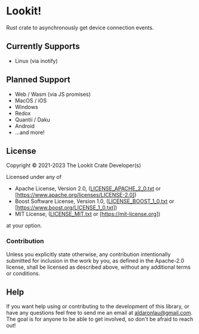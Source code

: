 # Lookit!
Rust crate to asynchronously get device connection events.

## Currently Supports
 - Linux (via inotify)
 
## Planned Support
 - Web / Wasm (via JS promises)
 - MacOS / iOS
 - Windows
 - Redox
 - Quantii / Daku
 - Android
 - ...and more!

## License
Copyright © 2021-2023 The Lookit Crate Developer(s)

Licensed under any of
 - Apache License, Version 2.0, ([LICENSE_APACHE_2_0.txt] or
   [https://www.apache.org/licenses/LICENSE-2.0])
 - Boost Software License, Version 1.0, ([LICENSE_BOOST_1_0.txt] or
   [https://www.boost.org/LICENSE_1_0.txt])
 - MIT License, ([LICENSE_MIT.txt] or [https://mit-license.org])

at your option.

### Contribution
Unless you explicitly state otherwise, any contribution intentionally submitted
for inclusion in the work by you, as defined in the Apache-2.0 license, shall be
licensed as described above, without any additional terms or conditions.

## Help
If you want help using or contributing to the development of this library,
or have any questions feel free to send me an email at [aldaronlau@gmail.com].
The goal is for anyone to be able to get involved, so don't be afraid to reach
out!

[LICENSE_APACHE_2_0.txt]: https://github.com/ardaku/lookit/blob/stable/LICENSE_APACHE_2_0.txt
[https://www.apache.org/licenses/LICENSE-2.0]: https://www.apache.org/licenses/LICENSE-2.0
[LICENSE_BOOST_1_0.txt]: https://github.com/ardaku/lookit/blob/stable/LICENSE_BOOST_1_0.txt
[https://www.boost.org/LICENSE_1_0.txt]: https://www.boost.org/LICENSE_1_0.txt
[LICENSE_MIT.txt]: https://github.com/ardaku/lookit/blob/stable/LICENSE_MIT.txt
[https://mit-license.org]: https://mit-license.org
[aldaronlau@gmail.com]: mailto:aldaronlau@gmail.com
